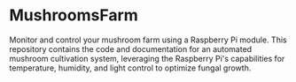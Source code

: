 # MushroomsFarm
Monitor and control your mushroom farm using a Raspberry Pi module. This repository contains the code and documentation for an automated mushroom cultivation system, leveraging the Raspberry Pi's capabilities for temperature, humidity, and light control to optimize fungal growth.
